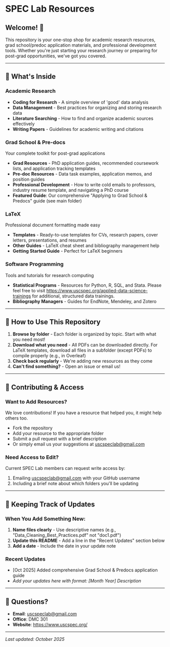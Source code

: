 # SPEC Lab Resources

## Welcome! 👋

This repository is your one-stop shop for academic research resources, grad school/predoc application materials, and professional development tools. Whether you're just starting your research journey or preparing for post-grad opportunities, we've got you covered.

---

## 📁 What's Inside

### **Academic Research** 
- **Coding for Research** - A simple overview of 'good' data analysis
- **Data Management** - Best practices for organizing and storing research data
- **Literature Searching** - How to find and organize academic sources effectively
- **Writing Papers** - Guidelines for academic writing and citations

### **Grad School & Pre-docs** 
Your complete toolkit for post-grad applications
- **Grad Resources** - PhD application guides, recommended coursework lists, and application tracking templates
- **Pre-doc Resources** - Data task examples, application memos, and position guides
- **Professional Development** - How to write cold emails to professors, industry resume template, and navigating a PhD course
- **Featured Guide**: Our comprehensive "Applying to Grad School & Predocs" guide (see main folder)

### **LaTeX** 
Professional document formatting made easy
- **Templates** - Ready-to-use templates for CVs, research papers, cover letters, presentations, and resumes
- **Other Guides** - LaTeX cheat sheet and bibliography management help
- **Getting Started Guide** - Perfect for LaTeX beginners

### **Software Programming** 
Tools and tutorials for research computing
- **Statistical Programs** - Resources for Python, R, SQL, and Stata. Please feel free to visit https://www.uscspec.org/applied-data-science-trainings for additional, structured data trainings.
- **Bibliography Managers** - Guides for EndNote, Mendeley, and Zotero

---

## 🚀 How to Use This Repository

1. **Browse by folder** - Each folder is organized by topic. Start with what you need most!
2. **Download what you need** - All PDFs can be downloaded directly. For LaTeX templates, download all files in a subfolder (except PDFs) to compile properly (e.g., in Overleaf)
3. **Check back regularly** - We're adding new resources as they come
4. **Can't find something?** - Open an issue or email us!
   
---

## 👥 Contributing & Access

### Want to Add Resources?
We love contributions! If you have a resource that helped you, it might help others too.
- Fork the repository
- Add your resource to the appropriate folder
- Submit a pull request with a brief description
- Or simply email us your suggestions at uscspeclab@gmail.com

### Need Access to Edit?
Current SPEC Lab members can request write access by:
1. Emailing uscspeclab@gmail.com with your GitHub username
2. Including a brief note about which folders you'll be updating

---

## 📝 Keeping Track of Updates

### When You Add Something New:
1. **Name files clearly** - Use descriptive names (e.g., "Data_Cleaning_Best_Practices.pdf" not "doc1.pdf")
2. **Update this README** - Add a line in the "Recent Updates" section below
3. **Add a date** - Include the date in your update note

### Recent Updates
- [Oct 2025] Added comprehensive Grad School & Predocs application guide
- *Add your updates here with format: [Month Year] Description*

---

## 📧 Questions?

- **Email**: uscspeclab@gmail.com
- **Office**: DMC 301
- **Website**: https://www.uscspec.org/

---

*Last updated: October 2025*
